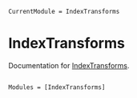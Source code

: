 ```@meta
CurrentModule = IndexTransforms
```

# IndexTransforms

Documentation for [IndexTransforms](https://github.com/Tokazama/IndexTransforms.jl).

```@index
```

```@autodocs
Modules = [IndexTransforms]
```
